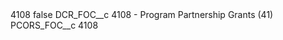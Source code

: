 <?xml version="1.0" encoding="UTF-8"?>
<CustomMetadata xmlns="http://soap.sforce.com/2006/04/metadata" xmlns:xsi="http://www.w3.org/2001/XMLSchema-instance" xmlns:xsd="http://www.w3.org/2001/XMLSchema">
    <label>4108</label>
    <protected>false</protected>
    <values>
        <field>DCR_FOC__c</field>
        <value xsi:type="xsd:string">4108 - Program Partnership Grants (41)</value>
    </values>
    <values>
        <field>PCORS_FOC__c</field>
        <value xsi:type="xsd:string">4108</value>
    </values>
</CustomMetadata>
